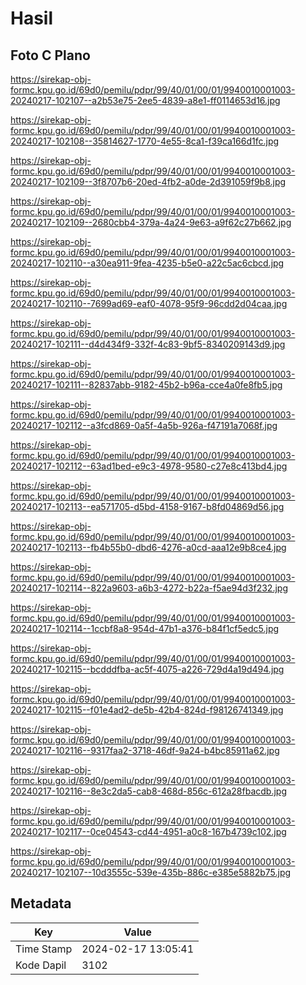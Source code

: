 # Hasil

## Foto C Plano

https://sirekap-obj-formc.kpu.go.id/69d0/pemilu/pdpr/99/40/01/00/01/9940010001003-20240217-102107--a2b53e75-2ee5-4839-a8e1-ff0114653d16.jpg

https://sirekap-obj-formc.kpu.go.id/69d0/pemilu/pdpr/99/40/01/00/01/9940010001003-20240217-102108--35814627-1770-4e55-8ca1-f39ca166d1fc.jpg

https://sirekap-obj-formc.kpu.go.id/69d0/pemilu/pdpr/99/40/01/00/01/9940010001003-20240217-102109--3f8707b6-20ed-4fb2-a0de-2d391059f9b8.jpg

https://sirekap-obj-formc.kpu.go.id/69d0/pemilu/pdpr/99/40/01/00/01/9940010001003-20240217-102109--2680cbb4-379a-4a24-9e63-a9f62c27b662.jpg

https://sirekap-obj-formc.kpu.go.id/69d0/pemilu/pdpr/99/40/01/00/01/9940010001003-20240217-102110--a30ea911-9fea-4235-b5e0-a22c5ac6cbcd.jpg

https://sirekap-obj-formc.kpu.go.id/69d0/pemilu/pdpr/99/40/01/00/01/9940010001003-20240217-102110--7699ad69-eaf0-4078-95f9-96cdd2d04caa.jpg

https://sirekap-obj-formc.kpu.go.id/69d0/pemilu/pdpr/99/40/01/00/01/9940010001003-20240217-102111--d4d434f9-332f-4c83-9bf5-8340209143d9.jpg

https://sirekap-obj-formc.kpu.go.id/69d0/pemilu/pdpr/99/40/01/00/01/9940010001003-20240217-102111--82837abb-9182-45b2-b96a-cce4a0fe8fb5.jpg

https://sirekap-obj-formc.kpu.go.id/69d0/pemilu/pdpr/99/40/01/00/01/9940010001003-20240217-102112--a3fcd869-0a5f-4a5b-926a-f47191a7068f.jpg

https://sirekap-obj-formc.kpu.go.id/69d0/pemilu/pdpr/99/40/01/00/01/9940010001003-20240217-102112--63ad1bed-e9c3-4978-9580-c27e8c413bd4.jpg

https://sirekap-obj-formc.kpu.go.id/69d0/pemilu/pdpr/99/40/01/00/01/9940010001003-20240217-102113--ea571705-d5bd-4158-9167-b8fd04869d56.jpg

https://sirekap-obj-formc.kpu.go.id/69d0/pemilu/pdpr/99/40/01/00/01/9940010001003-20240217-102113--fb4b55b0-dbd6-4276-a0cd-aaa12e9b8ce4.jpg

https://sirekap-obj-formc.kpu.go.id/69d0/pemilu/pdpr/99/40/01/00/01/9940010001003-20240217-102114--822a9603-a6b3-4272-b22a-f5ae94d3f232.jpg

https://sirekap-obj-formc.kpu.go.id/69d0/pemilu/pdpr/99/40/01/00/01/9940010001003-20240217-102114--1ccbf8a8-954d-47b1-a376-b84f1cf5edc5.jpg

https://sirekap-obj-formc.kpu.go.id/69d0/pemilu/pdpr/99/40/01/00/01/9940010001003-20240217-102115--bcdddfba-ac5f-4075-a226-729d4a19d494.jpg

https://sirekap-obj-formc.kpu.go.id/69d0/pemilu/pdpr/99/40/01/00/01/9940010001003-20240217-102115--f01e4ad2-de5b-42b4-824d-f98126741349.jpg

https://sirekap-obj-formc.kpu.go.id/69d0/pemilu/pdpr/99/40/01/00/01/9940010001003-20240217-102116--9317faa2-3718-46df-9a24-b4bc85911a62.jpg

https://sirekap-obj-formc.kpu.go.id/69d0/pemilu/pdpr/99/40/01/00/01/9940010001003-20240217-102116--8e3c2da5-cab8-468d-856c-612a28fbacdb.jpg

https://sirekap-obj-formc.kpu.go.id/69d0/pemilu/pdpr/99/40/01/00/01/9940010001003-20240217-102117--0ce04543-cd44-4951-a0c8-167b4739c102.jpg

https://sirekap-obj-formc.kpu.go.id/69d0/pemilu/pdpr/99/40/01/00/01/9940010001003-20240217-102107--10d3555c-539e-435b-886c-e385e5882b75.jpg


## Metadata

| Key        | Value               |
| ---------- | ------------------- |
| Time Stamp | 2024-02-17 13:05:41 |
| Kode Dapil | 3102                |



